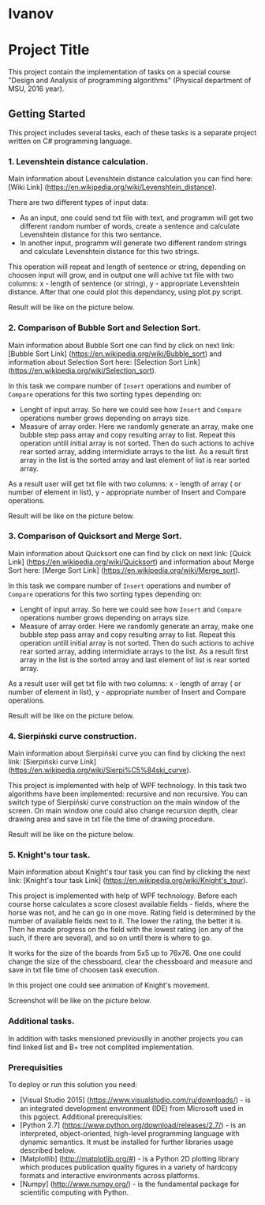 
# Ivanov

# Project Title

This project contain the implementation of tasks on a special course "Design and Analysis of programming algorithms" (Physical department of MSU, 2016 year).

## Getting Started

This project includes several tasks, each of these tasks is a separate project written on C# programming language.

### 1. Levenshtein distance calculation.

Main information about Levenshtein distance calculation you can find here: [Wiki Link] (https://en.wikipedia.org/wiki/Levenshtein_distance). 

There are two different types of input data:
- As an input, one could send txt file with text, and programm will get two different random number of words, create a sentence and calculate Levenshtein distance for this two sentance. 
- In another input, programm will generate two different random strings and calculate Levenshtein distance for this two strings.

This operation will repeat and length of sentence or string, depending on choosen input will grow, and in output one will achive txt file with two columns: x - length of sentence (or string), y - appropriate Levenshtein distance. After that one could plot this dependancy, using plot.py script.

Result will be like on the picture below.


### 2. Сomparison of Bubble Sort and Selection Sort.

Main information about Bubble Sort one can find by click on next link: [Bubble Sort Link] (https://en.wikipedia.org/wiki/Bubble_sort) and information about Selection Sort here: [Selection Sort Link] (https://en.wikipedia.org/wiki/Selection_sort).

In this task we compare number of ```Insert``` operations and number of ```Compare``` operations for this two sorting types depending on:
- Lenght of input array. So here we could see how ```Insert``` and ```Compare``` operations number grows depending on arrays size.
- Measure of array order. Here we randomly generate an array, make one bubble step pass array and copy resulting array to list. Repeat this operation untill initial array is not sorted. Then do such actions to achive rear sorted array, adding intermidiate arrays to the list. As a result first array in the list is the sorted array and last element of list is rear sorted array.

As a result user will get txt file with two columns: x - length of array ( or number of element in list), y - appropriate number of Insert and Compare operations.

Result will be like on the picture below.


### 3. Сomparison of Quicksort and Merge Sort.

Main information about Quicksort one can find by click on next link: [Quick Link] (https://en.wikipedia.org/wiki/Quicksort) and information about Merge Sort here: [Merge Sort Link] (https://en.wikipedia.org/wiki/Merge_sort).

In this task we compare number of ```Insert``` operations and number of ```Compare``` operations for this two sorting types depending on:
- Lenght of input array. So here we could see how ```Insert``` and ```Compare``` operations number grows depending on arrays size.
- Measure of array order. Here we randomly generate an array, make one bubble step pass array and copy resulting array to list. Repeat this operation untill initial array is not sorted. Then do such actions to achive rear sorted array, adding intermidiate arrays to the list. As a result first array in the list is the sorted array and last element of list is rear sorted array.

As a result user will get txt file with two columns: x - length of array ( or number of element in list), y - appropriate number of Insert and Compare operations.

Result will be like on the picture below.

### 4. Sierpiński curve construction.

Main information about Sierpiński curve you can find by clicking the next link: [Sierpiński curve Link] (https://en.wikipedia.org/wiki/Sierpi%C5%84ski_curve).

This project is implemented with help of WPF technology. In this task two algorithms have been implemented: recursive and non recursive. You can switch type of Sierpiński curve construction on the main window of the screen. On main window one could also change recursion depth, clear drawing area and save in txt file the time of drawing procedure.

Result will be like on the picture below.


### 5. Knight's tour task.

Main information about Knight's tour task you can find by clicking the next link: [Knight's tour task Link] (https://en.wikipedia.org/wiki/Knight's_tour).

This project is implemented with help of WPF technology. Before each course horse calculates a score closest available fields - fields, where the horse was not, and he can go in one move. Rating field is determined by the number of available fields next to it. The lower the rating, the better it is. Then he made progress on the field with the lowest rating (on any of the such, if there are several), and so on until there is where to go.

It works for the size of the boards from 5x5 up to 76x76. One one could change the size of the chessboard, clear the chessboard and measure and save in txt file time of choosen task execution.

In this project one could see animation of Knight's movement.

Screenshot will be like on the picture below.


### Additional tasks.

In addition with tasks mensioned previouslly in another projects you can find linked list and B+ tree not complited implementation.



### Prerequisities

To deploy or run this solution you need:
* [Visual Studio 2015] (https://www.visualstudio.com/ru/downloads/) - is an integrated development environment (IDE) from Microsoft used in this pgoject.
Additional prerequisities:
* [Python 2.7] (https://www.python.org/download/releases/2.7/) - is an interpreted, object-oriented, high-level programming language with dynamic semantics. It must be installed for further libraries usage described below.
* [Matplotlib] (http://matplotlib.org/#) -  is a Python 2D plotting library which produces publication quality figures in a variety of hardcopy formats and interactive environments across platforms.
* [Numpy] (http://www.numpy.org/) - is the fundamental package for scientific computing with Python.


